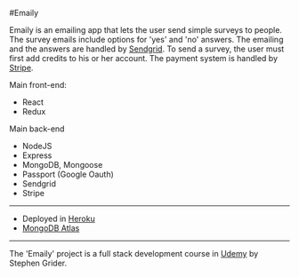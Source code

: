 #Emaily

Emaily is an emailing app that lets the user send simple surveys to people. The survey emails include options for 'yes' and 'no' answers. The emailing and the answers are handled by [Sendgrid](https://sendgrid.com/?opt=ns "Sendgrid website"). To send a survey, the user must first add credits to his or her account. The payment system is handled by [Stripe](https://stripe.com/ "Stripe website").

Main front-end:

- React
- Redux

Main back-end

- NodeJS
- Express
- MongoDB, Mongoose
- Passport (Google Oauth)
- Sendgrid
- Stripe

---

- Deployed in [Heroku](https://dashboard.heroku.com/auth/heroku/callback?code=1b10c404-c93e-4679-9ad9-7add3bf0bd69 "Heroku website")
- [MongoDB Atlas](https://cloud.mongodb.com "MongoDB Atlas website")

---

The 'Emaily' project is a full stack development course in [Udemy](https://www.udemy.com/ "Udemy website") by Stephen Grider.
